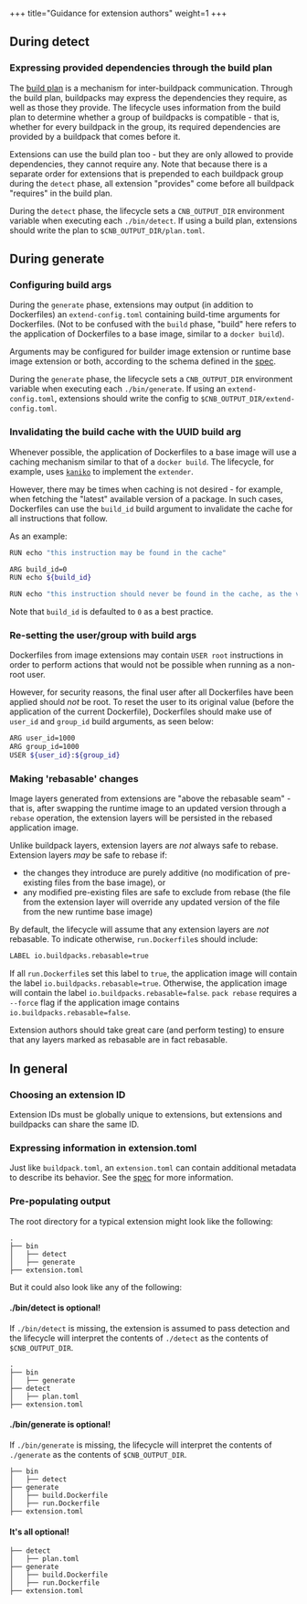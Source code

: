 +++
title="Guidance for extension authors"
weight=1
+++

<!--more-->

## During detect

### Expressing provided dependencies through the build plan

The [build plan](/docs/reference/spec/buildpack-api#build-plan) is a mechanism for inter-buildpack communication.
Through the build plan, buildpacks may express the dependencies they require, as well as those they provide.
The lifecycle uses information from the build plan to determine whether a group of buildpacks is compatible - that is, whether for every buildpack in the group, its required dependencies are provided by a buildpack that comes before it.

Extensions can use the build plan too - but they are only allowed to provide dependencies, they cannot require any.
Note that because there is a separate order for extensions that is prepended to each buildpack group during the `detect` phase,
all extension "provides" come before all buildpack "requires" in the build plan.

During the `detect` phase, the lifecycle sets a `CNB_OUTPUT_DIR` environment variable when executing each `./bin/detect`.
If using a build plan, extensions should write the plan to `$CNB_OUTPUT_DIR/plan.toml`.

## During generate

### Configuring build args

During the `generate` phase, extensions may output (in addition to Dockerfiles) an `extend-config.toml`
containing build-time arguments for Dockerfiles.
(Not to be confused with the `build` phase, "build" here refers to the application of Dockerfiles to a base image,
similar to a `docker build`).

Arguments may be configured for builder image extension or runtime base image extension or both,
according to the schema defined in the [spec](https://github.com/buildpacks/spec/blob/main/image_extension.md#extend-configtoml-toml).

During the `generate` phase, the lifecycle sets a `CNB_OUTPUT_DIR` environment variable when executing each `./bin/generate`.
If using an `extend-config.toml`, extensions should write the config to `$CNB_OUTPUT_DIR/extend-config.toml`.

### Invalidating the build cache with the UUID build arg

Whenever possible, the application of Dockerfiles to a base image will use a caching mechanism
similar to that of a `docker build`.
The lifecycle, for example, uses [`kaniko`](https://github.com/GoogleContainerTools/kaniko) to implement the `extender`.

However, there may be times when caching is not desired - for example, when fetching the "latest" available version of a package.
In such cases, Dockerfiles can use the `build_id` build argument to invalidate the cache for all instructions that follow.

As an example:

```bash
RUN echo "this instruction may be found in the cache"

ARG build_id=0
RUN echo ${build_id}

RUN echo "this instruction should never be found in the cache, as the value above will change"
```

Note that `build_id` is defaulted to `0` as a best practice.

### Re-setting the user/group with build args

Dockerfiles from image extensions may contain `USER root` instructions in order to perform actions that would not be possible
when running as a non-root user.

However, for security reasons, the final user after all Dockerfiles have been applied should _not_ be root.
To reset the user to its original value (before the application of the current Dockerfile),
Dockerfiles should make use of `user_id` and `group_id` build arguments, as seen below:

```bash
ARG user_id=1000
ARG group_id=1000
USER ${user_id}:${group_id}
```

### Making 'rebasable' changes

Image layers generated from extensions are "above the rebasable seam" - that is,
after swapping the runtime image to an updated version through a `rebase` operation,
the extension layers will be persisted in the rebased application image.

Unlike buildpack layers, extension layers are _not_ always safe to rebase.
Extension layers _may_ be safe to rebase if:
* the changes they introduce are purely additive (no modification of pre-existing files from the base image), or
* any modified pre-existing files are safe to exclude from rebase (the file from the extension layer will override any updated version of the file from the new runtime base image)

By default, the lifecycle will assume that any extension layers are _not_ rebasable.
To indicate otherwise, `run.Dockerfile`s should include:

```bash
LABEL io.buildpacks.rebasable=true
```

If all `run.Dockerfile`s set this label to `true`, the application image will contain the label `io.buildpacks.rebasable=true`.
Otherwise, the application image will contain the label `io.buildpacks.rebasable=false`.
`pack rebase` requires a `--force` flag if the application image contains `io.buildpacks.rebasable=false`.

Extension authors should take great care (and perform testing) to ensure that any layers marked as rebasable are in fact rebasable.

## In general

### Choosing an extension ID

Extension IDs must be globally unique to extensions, but extensions and buildpacks can share the same ID.

### Expressing information in extension.toml

Just like `buildpack.toml`, an `extension.toml` can contain additional metadata to describe its behavior.
See the [spec](https://github.com/buildpacks/spec/blob/main/image_extension.md#extensiontoml-toml) for more information.

### Pre-populating output

The root directory for a typical extension might look like the following:

```
.
├── bin
│   ├── detect
│   ├── generate
├── extension.toml
```

But it could also look like any of the following:

#### ./bin/detect is optional!

If `./bin/detect` is missing,
the extension is assumed to pass detection and
the lifecycle will interpret the contents of `./detect` as the contents of `$CNB_OUTPUT_DIR`.

```
.
├── bin
│   ├── generate
├── detect
│   ├── plan.toml
├── extension.toml
```

#### ./bin/generate is optional!

If `./bin/generate` is missing,
the lifecycle will interpret the contents of `./generate` as the contents of `$CNB_OUTPUT_DIR`.

```
├── bin
│   ├── detect
├── generate
│   ├── build.Dockerfile
│   ├── run.Dockerfile
├── extension.toml
```

#### It's all optional!

```
├── detect
│   ├── plan.toml
├── generate
│   ├── build.Dockerfile
│   ├── run.Dockerfile
├── extension.toml
```
